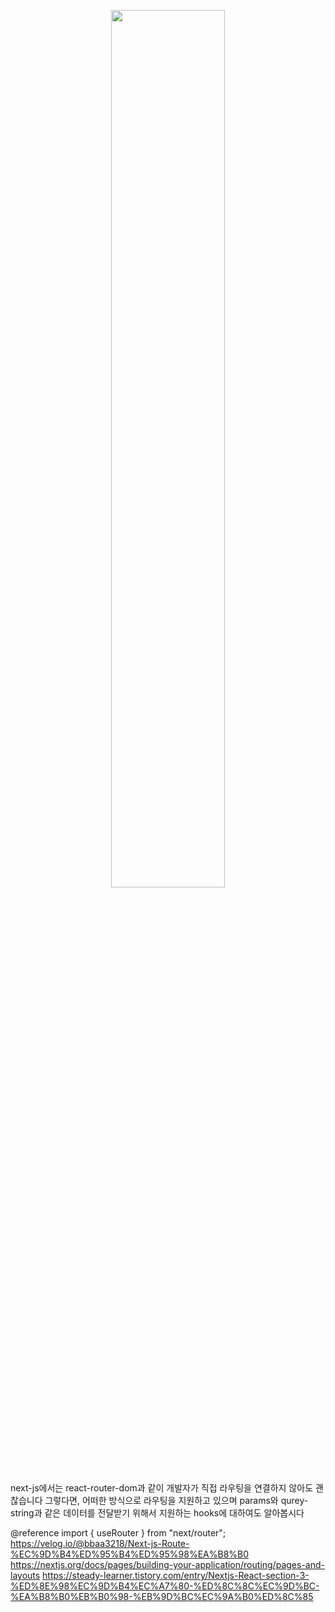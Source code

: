 <p align="center"><img src="https://github.com/JeongwooHam/FE_Study_Logs/assets/123251211/d8b1334f-d8f3-470c-8b4d-2eee8b429dfc" width="60%"/></p>
 next-js에서는 react-router-dom과 같이 개발자가 직접 라우팅을 연결하지 않아도 괜찮습니다
  그렇다면, 어떠한 방식으로 라우팅을 지원하고 있으며 params와 qurey-string과 같은 데이터를 전달받기 위해서 지원하는 hooks에 대하여도 알아봅시다

@reference
import { useRouter } from "next/router";
https://velog.io/@bbaa3218/Next-js-Route-%EC%9D%B4%ED%95%B4%ED%95%98%EA%B8%B0
https://nextjs.org/docs/pages/building-your-application/routing/pages-and-layouts
https://steady-learner.tistory.com/entry/Nextjs-React-section-3-%ED%8E%98%EC%9D%B4%EC%A7%80-%ED%8C%8C%EC%9D%BC-%EA%B8%B0%EB%B0%98-%EB%9D%BC%EC%9A%B0%ED%8C%85
